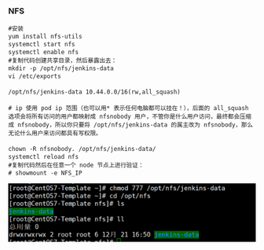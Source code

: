 ### NFS



```
#安装
yum install nfs-utils
systemctl start nfs
systemctl enable nfs
#复制代码创建共享目录，然后暴露出去：
mkdir -p /opt/nfs/jenkins-data
vi /etc/exports

/opt/nfs/jenkins-data 10.44.0.0/16(rw,all_squash)

# ip 使用 pod ip 范围（也可以用* 表示任何电脑都可以挂在！），后面的 all_squash 选项会将所有访问的用户都映射成 nfsnobody 用户，不管你是什么用户访问，最终都会压缩成 nfsnobody，所以你只要将 /opt/nfs/jenkins-data 的属主改为 nfsnobody，那么无论什么用户来访问都具有写权限。

chown -R nfsnobody. /opt/nfs/jenkins-data/
systemctl reload nfs
#复制代码然后在任意一个 node 节点上进行验证：
# showmount -e NFS_IP

```

![image-20201221171252276](NFS切换.assets/image-20201221171252276.png)















